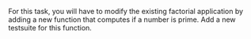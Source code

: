 For this task, you will have to modify the existing factorial application by adding a new function that computes if a number is prime.
Add a new testsuite for this function.
